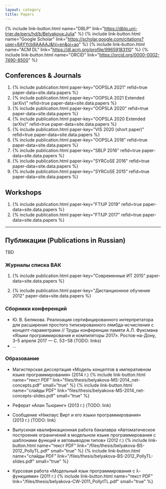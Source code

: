 ```yaml
---
layout: category
title: Papers
---
```


{% include link-button.html name="DBLP" link="https://dblp.uni-trier.de/pers/hd/b/Belyakova:Julia" %}
{% include link-button.html name="Google Scholar" link="https://scholar.google.com/citations?user=8AYYcb8AAAAJ&hl=en&oi=ao" %}
{% include link-button.html name="ACM DL" link="https://dl.acm.org/profile/99659183110" %}
{% include link-button.html name="ORCID" link="https://orcid.org/0000-0002-7490-8500" %}

## Conferences & Journals

1. {% include publication.html paper-key="OOPSLA 2021"
      refid=true paper-data=site.data.papers %}
1. {% include publication.html paper-key="OOPSLA 2021 Extended (arXiv)"
      refid=true paper-data=site.data.papers %}
1. {% include publication.html paper-key="OOPSLA 2020"
      refid=true paper-data=site.data.papers %}
1. {% include publication.html paper-key="OOPSLA 2020 Extended (arXiv)"
      refid=true paper-data=site.data.papers %}
1. {% include publication.html paper-key="VIS 2020 (short paper)"
      refid=true paper-data=site.data.papers %}
1. {% include publication.html paper-key="OOPSLA 2018"
      refid=true paper-data=site.data.papers %}
1. {% include publication.html paper-key="SBLP 2016"
      refid=true paper-data=site.data.papers %}
1. {% include publication.html paper-key="SYRCoSE 2016"
      refid=true paper-data=site.data.papers %}
1. {% include publication.html paper-key="SYRCoSE 2015"
      refid=true paper-data=site.data.papers %}

## Workshops

1. {% include publication.html paper-key="FTfJP 2019"
      refid=true paper-data=site.data.papers %}
1. {% include publication.html paper-key="FTfJP 2017"
      refid=true paper-data=site.data.papers %}

---

## <span id="pubsrus">Публикации</span> (Publications in Russian)

TBD

###  Журналы списка ВАК

1. {% include publication.html paper-key="Современные ИТ 2015" paper-data=site.data.papers %}

1. {% include publication.html paper-key="Дистанционное обучение 2012" paper-data=site.data.papers %}

### Сборники конференций

* Ю. В. Белякова.
  Реализация сертифицированного интерпретатора для расширения
  простого типизированного лямбда-исчисления с концепт-параметрами //
  Труды конференции памяти А.Л. Фуксмана
  «Языки программирования и компиляторы 2017».
  Ростов-на-Дону, 3–5 апреля 2017 — С. 53−58 (TODO: links)
* ...

### Образование

* Магистерская диссертация
  «Модель концептов в императивном языке программирования» (2014 г.)
  {% include link-button.html name="текст PDF" link="files/thesis/belyakova-MS-2014_net-concepts.pdf" small="true" %}
  {% include link-button.html name="слайды PDF" link="files/thesis/belyakova-MS-2014_net-concepts-slides.pdf" small="true" %}

* Реферат «Алан Тьюринг» (2013 г.) (TODO: link)

* Сообщение «Никлаус Вирт и его языки программирования»  
  (2013 г.) (TODO: link)

* Выпускная квалификационная работа бакалавра
  «Автоматическое построение ограничений в модельном языке программирования
  с шаблонами функций и автовыводом типов» (2012 г.)
  {% include link-button.html name="текст PDF"
    link="/files/thesis/belyakova-BS-2012_PollyTL.pdf" small="true" %}
  {% include link-button.html name="слайды PDF"
    link="/files/thesis/belyakova-BS-2012_PollyTL-slides.pdf" small="true" %}

* Курсовая работа
  «Модельный язык программирования с λ-функциями» (2011 г.)
  {% include link-button.html name="текст PDF"
    link="/files/thesis/belyakova-CW-2011_PollytTL.pdf" small="true" %}
